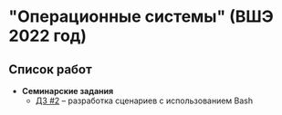 # "Операционные системы" (ВШЭ 2022 год)

## Список работ
- **Семинарские задания**
  - [ДЗ #2](/seminar-2/) – разработка сценариев с использованием Bash
